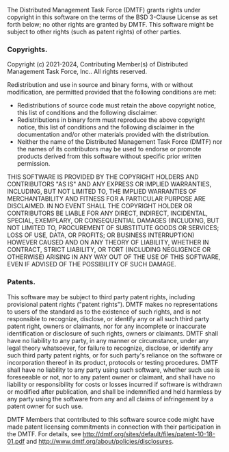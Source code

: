 The Distributed Management Task Force (DMTF) grants rights under copyright in
this software on the terms of the BSD 3-Clause License as set forth below; no
other rights are granted by DMTF. This software might be subject to other rights
(such as patent rights) of other parties.


### Copyrights.

Copyright (c) 2021-2024, Contributing Member(s) of Distributed Management Task Force,
Inc.. All rights reserved.

Redistribution and use in source and binary forms, with or without modification,
are permitted provided that the following conditions are met:

* Redistributions of source code must retain the above copyright notice, this
list of conditions and the following disclaimer.
* Redistributions in binary form must reproduce the above copyright notice, this
list of conditions and the following disclaimer in the documentation and/or
other materials provided with the distribution.
* Neither the name of the Distributed Management Task Force (DMTF) nor the names
of its contributors may be used to endorse or promote products derived from this
software without specific prior written permission.

THIS SOFTWARE IS PROVIDED BY THE COPYRIGHT HOLDERS AND CONTRIBUTORS "AS IS" AND
ANY EXPRESS OR IMPLIED WARRANTIES, INCLUDING, BUT NOT LIMITED TO, THE IMPLIED
WARRANTIES OF MERCHANTABILITY AND FITNESS FOR A PARTICULAR PURPOSE ARE
DISCLAIMED. IN NO EVENT SHALL THE COPYRIGHT HOLDER OR CONTRIBUTORS BE LIABLE FOR
ANY DIRECT, INDIRECT, INCIDENTAL, SPECIAL, EXEMPLARY, OR CONSEQUENTIAL DAMAGES
(INCLUDING, BUT NOT LIMITED TO, PROCUREMENT OF SUBSTITUTE GOODS OR SERVICES;
LOSS OF USE, DATA, OR PROFITS; OR BUSINESS INTERRUPTION) HOWEVER CAUSED AND ON
ANY THEORY OF LIABILITY, WHETHER IN CONTRACT, STRICT LIABILITY, OR TORT
(INCLUDING NEGLIGENCE OR OTHERWISE) ARISING IN ANY WAY OUT OF THE USE OF THIS
SOFTWARE, EVEN IF ADVISED OF THE POSSIBILITY OF SUCH DAMAGE.


### Patents.

This software may be subject to third party patent rights, including provisional
patent rights ("patent rights"). DMTF makes no representations to users of the
standard as to the existence of such rights, and is not responsible to
recognize, disclose, or identify any or all such third party patent right,
owners or claimants, nor for any incomplete or inaccurate identification or
disclosure of such rights, owners or claimants. DMTF shall have no liability to
any party, in any manner or circumstance, under any legal theory whatsoever, for
failure to recognize, disclose, or identify any such third party patent rights,
or for such party's reliance on the software or incorporation thereof in its
product, protocols or testing procedures. DMTF shall have no liability to any
party using such software, whether such use is foreseeable or not, nor to any
patent owner or claimant, and shall have no liability or responsibility for
costs or losses incurred if software is withdrawn or modified after publication,
and shall be indemnified and held harmless by any party using the software from
any and all claims of infringement by a patent owner for such use.

DMTF Members that contributed to this software source code might have made
patent licensing commitments in connection with their participation in the DMTF.
For details, see http://dmtf.org/sites/default/files/patent-10-18-01.pdf and
http://www.dmtf.org/about/policies/disclosures.